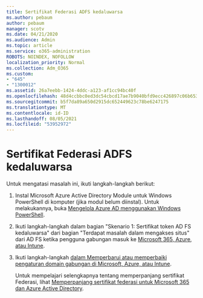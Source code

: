 ```yaml
---
title: Sertifikat Federasi ADFS kedaluwarsa
ms.author: pebaum
author: pebaum
manager: scotv
ms.date: 04/21/2020
ms.audience: Admin
ms.topic: article
ms.service: o365-administration
ROBOTS: NOINDEX, NOFOLLOW
localization_priority: Normal
ms.collection: Adm_O365
ms.custom:
- "645"
- "1300012"
ms.assetid: 26a7eebb-1424-4ddc-a123-af1cc94bc40f
ms.openlocfilehash: 48d4ccbbc0ed3dc54cbcd17ae7b9040bfd9ecc426897c06b653bf40bc7d5e9b2
ms.sourcegitcommit: b5f7da89a650d2915dc652449623c78be6247175
ms.translationtype: MT
ms.contentlocale: id-ID
ms.lasthandoff: 08/05/2021
ms.locfileid: "53952972"
---
```

# <a name="adfs-federation-certificate-expiring"></a>Sertifikat Federasi ADFS kedaluwarsa

Untuk mengatasi masalah ini, ikuti langkah-langkah berikut:
  
1. Instal Microsoft Azure Active Directory Module untuk Windows PowerShell di komputer (jika modul belum diinstal). Untuk melakukannya, buka [Mengelola Azure AD menggunakan Windows PowerShell](https://aka.ms/aadposh).

2. Ikuti langkah-langkah dalam bagian "Skenario 1: Sertifikat token AD FS kedaluwarsa" dari bagian "Terdapat masalah dalam mengakses situs" dari AD FS ketika pengguna gabungan masuk ke [Microsoft 365, Azure, atau Intune](https://support.microsoft.com/help/2713898/there-was-a-problem-accessing-the-site-error-from-ad-fs-when-a-federat).

3. Ikuti langkah-langkah [dalam Memperbarui atau memperbaiki pengaturan domain gabungan di Microsoft, Azure, atau Intune](https://docs.microsoft.com/office365/troubleshoot/security/update-federated-domain-office-365).

    Untuk mempelajari selengkapnya tentang memperpanjang sertifikat Federasi, lihat [Memperpanjang sertifikat federasi untuk Microsoft 365 dan Azure Active Directory](https://docs.microsoft.com/azure/active-directory/connect/active-directory-aadconnect-o365-certs).
